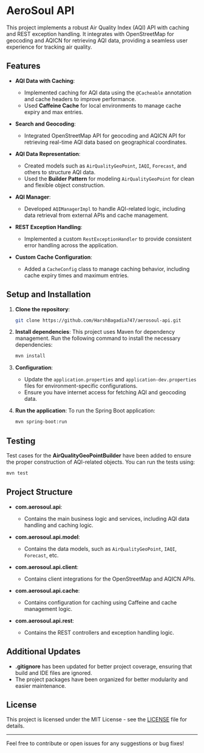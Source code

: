 
# AeroSoul API

This project implements a robust Air Quality Index (AQI) API with caching and REST exception handling. It integrates with OpenStreetMap for geocoding and AQICN for retrieving AQI data, providing a seamless user experience for tracking air quality.

## Features

- **AQI Data with Caching**: 
  - Implemented caching for AQI data using the `@Cacheable` annotation and cache headers to improve performance.
  - Used **Caffeine Cache** for local environments to manage cache expiry and max entries.
  
- **Search and Geocoding**:
  - Integrated OpenStreetMap API for geocoding and AQICN API for retrieving real-time AQI data based on geographical coordinates.
  
- **AQI Data Representation**:
  - Created models such as `AirQualityGeoPoint`, `IAQI`, `Forecast`, and others to structure AQI data.
  - Used the **Builder Pattern** for modeling `AirQualityGeoPoint` for clean and flexible object construction.
  
- **AQI Manager**:
  - Developed `AQIManagerImpl` to handle AQI-related logic, including data retrieval from external APIs and cache management.
  
- **REST Exception Handling**:
  - Implemented a custom `RestExceptionHandler` to provide consistent error handling across the application.

- **Custom Cache Configuration**:
  - Added a `CacheConfig` class to manage caching behavior, including cache expiry times and maximum entries.

## Setup and Installation

1. **Clone the repository**:
   ```bash
   git clone https://github.com/HarshBagadia747/aerosoul-api.git
   ```

2. **Install dependencies**:
   This project uses Maven for dependency management. Run the following command to install the necessary dependencies:
   ```bash
   mvn install
   ```

3. **Configuration**:
   - Update the `application.properties` and `application-dev.properties` files for environment-specific configurations.
   - Ensure you have internet access for fetching AQI and geocoding data.

4. **Run the application**:
   To run the Spring Boot application:
   ```bash
   mvn spring-boot:run
   ```

## Testing

Test cases for the **AirQualityGeoPointBuilder** have been added to ensure the proper construction of AQI-related objects. You can run the tests using:
```bash
mvn test
```

## Project Structure

- **com.aerosoul.api**:
  - Contains the main business logic and services, including AQI data handling and caching logic.
  
- **com.aerosoul.api.model**:
  - Contains the data models, such as `AirQualityGeoPoint`, `IAQI`, `Forecast`, etc.
  
- **com.aerosoul.api.client**:
  - Contains client integrations for the OpenStreetMap and AQICN APIs.

- **com.aerosoul.api.cache**:
  - Contains configuration for caching using Caffeine and cache management logic.

- **com.aerosoul.api.rest**:
  - Contains the REST controllers and exception handling logic.

## Additional Updates

- **.gitignore** has been updated for better project coverage, ensuring that build and IDE files are ignored.
- The project packages have been organized for better modularity and easier maintenance.

## License

This project is licensed under the MIT License - see the [LICENSE](LICENSE) file for details.

---

Feel free to contribute or open issues for any suggestions or bug fixes!
